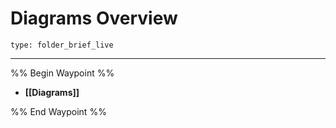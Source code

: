 # Diagrams Overview
 
```ccard
type: folder_brief_live
```
 
---

%% Begin Waypoint %%
- **[[Diagrams]]**


%% End Waypoint %%